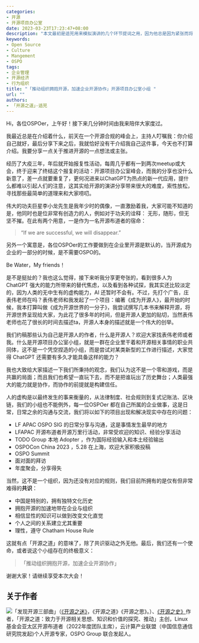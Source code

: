 ```yaml
---
categories:
- 开源
- 开源项目办公室
date: 2023-03-23T17:23:47+08:00
description: "本文最初是适兕用来模拟演讲的几个环节提词之用，因为他总是因为紧张而将准备好的观点漏掉，演讲完成后，再适当的润色，于是便有了这篇类似文章的内容。"
keywords:
- Open Source
- Culture
- Mangement
- OSPO 
tags:
- 企业管理
- 开源经济
- 行为组织
title: "「推动组织拥抱开源，加速企业开源协作」开源项目办公室小组 "
url: ""
authors:
- 「开源之道」·适兕
---
```


Hi，各位OSPOer，上午好！接下来几分钟时间由我来陪伴大家度过。

我最近总是在介绍着什么，前天在一个开源合规的峰会上，主持人叮嘱我：你介绍自己就好，最后分享下来之后，我就恰好没有干介绍我自己这件事，今天也不打算介绍。我要分享一点关于推进开源的一点想法或主张。

经历了大疫三年，年后就开始报复性活动，每周几乎都有一到两次meetup或大会，终于迎来了终结这个报复的活动：开源项目办公室峰会，而我的分享也没什么新意了，差一点就要重复了，更何况进来以ChatGPT为热点的新一代应用，提什么都难以引起人们的注意，这其实给开源的演讲分享带来很大的难度，索性放松，寻找那些最简单的道理来和大家唠叨。

伟大的功夫巨星李小龙先生是我年少时的偶像，一直激励着我，大家可能不知道的是，他同时也是位非常有创造力的人，例如对于功夫的诠释： 无形，随形，但无坚不摧。在此有两个用意，一是作为一名开源布道者的宿命：

> “If we are successful, we will disappear.” 

另外一个寓意是，各位OSPOer的工作要做到在企业里开源是默认的，当开源成为企业的一部分的时候，是不需要OSPO的。

Be Water，My friends！

是不是挺扯的？我也这么觉得，接下来听我分享更夸张的，看到很多人为 ChatGPT 强大的能力所带来的替代焦虑，以及看到各种试探，我其实还比较淡定的，因为人类的无中生有的虚构能力，AI 还暂时不会有。不过，先打个广告，庄表伟老师在吗？表伟老师和我发起了一个项目：编著《成为开源人》，最开始的时候，我本打算叫做《成为开源世界的一分子》，我尝试撰写几本书来解释开源，将开源世界呈现给大家，为此花了很多年的时间，但是开源人更加的贴切，当然表伟老师也花了很长的时间去描述ta，开源人本身的描述就是一个伟大的创举。

我们约稿那些认为自己是开源人的作者，什么是开源人？欢迎大家找表伟老师或者我。什么是开源项目办公室小组，就是一群在企业里干着和开源相关事情的职业共同体，这不是一个凭空捏造的小组，而是尝试对某类新型的工作进行描述，大家觉得 ChatGPT 还需要有多久才能具备这样的能力？

我也大致给大家描述一下我们所秉持的观念，我们认为这不是一个零和游戏，而是共赢的局面；而且我们也希望一直玩下去，而不是把谁玩出了历史舞台；人类最强大的能力就是协作，而协作的前提就是构建信任。

人的虚构是以最终发生的事来衡量的，从法律制度、社会规则到复式记账法、区块链，我们的小组也不能例外，每一位OSPOer 都在自己所属的企业做事，这是日常，日常之余的沟通与交流，我们将以如下的项目出现和解决现实中存在的问题：

* LF APAC OSPO SIG 的日常分享与沟通，这是事情发生最早的地方
* LFAPAC 开源布道者开源万里行活动，非常受欢迎的知识、经验分享活动
* TODO Group 本地 Adopter ，作为国际经验输入和本土经验输出
* OSPOCon China 2023 ，5.28 在上海，欢迎大家积极投稿
* OSPO Summit
* 面对面的拜访
* 年度聚会，分享得失

当然，这不是一个组织，因为还没有对应的规则，我们目前所拥有的是仅有但非常难得的**共识**：

* 中国是特别的，拥有独特文化历史
* 拥抱开源的加速地带在企业与组织
* 相信显性的知识可以做到改变文化直觉
* 个人之间的关系建立尤其重要
* 理性，遵守 Chatham House Rule

这就有点「开源之道」的意味了，除了共识驱动之外无他。最后，我们还有一个使命，或者说这个小组存在的终极意义：

> 「推动组织拥抱开源，加速企业开源协作」

谢谢大家！请继续享受本次大会！

## 关于作者

![](/public/kuosi-face-of-os.png)「发现开源三部曲」（[《开源之迷》](posts/book-of-open-source/the-fascinating-of-open-source/)，《开源之道》《开源之思》。）、[《开源之史》](posts/history-of-open-source/summary/)作者，「开源之道：致力于开源相关思想、知识和价值的探究、推动」主创，Linux基金会亚太区开源布道者（2022年度团队主席），云计算产业联盟（中国信息通信研究院发起)个人开源专家，OSPO Group 联合发起人。
